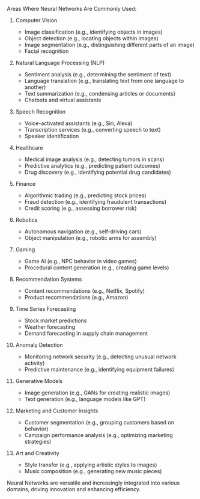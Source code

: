 Areas Where Neural Networks Are Commonly Used:

1. Computer Vision
   - Image classification (e.g., identifying objects in images)
   - Object detection (e.g., locating objects within images)
   - Image segmentation (e.g., distinguishing different parts of an image)
   - Facial recognition

2. Natural Language Processing (NLP)
   - Sentiment analysis (e.g., determining the sentiment of text)
   - Language translation (e.g., translating text from one language to another)
   - Text summarization (e.g., condensing articles or documents)
   - Chatbots and virtual assistants

3. Speech Recognition
   - Voice-activated assistants (e.g., Siri, Alexa)
   - Transcription services (e.g., converting speech to text)
   - Speaker identification

4. Healthcare
   - Medical image analysis (e.g., detecting tumors in scans)
   - Predictive analytics (e.g., predicting patient outcomes)
   - Drug discovery (e.g., identifying potential drug candidates)

5. Finance
   - Algorithmic trading (e.g., predicting stock prices)
   - Fraud detection (e.g., identifying fraudulent transactions)
   - Credit scoring (e.g., assessing borrower risk)

6. Robotics
   - Autonomous navigation (e.g., self-driving cars)
   - Object manipulation (e.g., robotic arms for assembly)

7. Gaming
   - Game AI (e.g., NPC behavior in video games)
   - Procedural content generation (e.g., creating game levels)

8. Recommendation Systems
   - Content recommendations (e.g., Netflix, Spotify)
   - Product recommendations (e.g., Amazon)

9. Time Series Forecasting
   - Stock market predictions
   - Weather forecasting
   - Demand forecasting in supply chain management

10. Anomaly Detection
    - Monitoring network security (e.g., detecting unusual network activity)
    - Predictive maintenance (e.g., identifying equipment failures)

11. Generative Models
    - Image generation (e.g., GANs for creating realistic images)
    - Text generation (e.g., language models like GPT)

12. Marketing and Customer Insights
    - Customer segmentation (e.g., grouping customers based on behavior)
    - Campaign performance analysis (e.g., optimizing marketing strategies)

13. Art and Creativity
    - Style transfer (e.g., applying artistic styles to images)
    - Music composition (e.g., generating new music pieces)

Neural Networks are versatile and increasingly integrated into various domains, driving innovation and enhancing efficiency.

